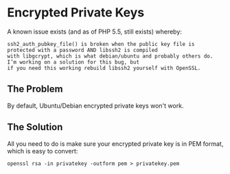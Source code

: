 Encrypted Private Keys
======================

A known issue exists (and as of PHP 5.5, still exists) whereby:

    ssh2_auth_pubkey_file() is broken when the public key file is protected with a password AND libssh2 is compiled
    with libgcrypt, which is what debian/ubuntu and probably others do. I’m working on a solution for this bug, but
    if you need this working rebuild libssh2 yourself with OpenSSL.

The Problem
-----------
By default, Ubuntu/Debian encrypted private keys won't work.

The Solution
------------
All you need to do is make sure your encrypted private key is in PEM format, which is easy to convert:

    openssl rsa -in privatekey -outform pem > privatekey.pem
